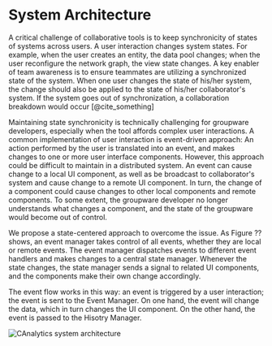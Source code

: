 # System Architecture

<!-- TODO: explain the react analogy -->

A critical challenge of collaborative tools is to keep synchronicity of states of systems across users. A user interaction changes system states. For example, when the user creates an entity, the data pool changes; when the user reconfigure the network graph, the view state changes. A key enabler of team awareness is to ensure teammates are utilizing a synchronized state of the system. When one user changes the state of his/her system, the change should also be applied to the state of his/her collaborator's system. If the system goes out of synchronization, a collaboration breakdown would occur [@cite_something]
<!-- FIXME cite the paper that people had coordination problem when reading different page-->

Maintaining state synchronicity is technically challenging for groupware developers, especially when the tool affords complex user interactions. A common implementation of user interaction is event-driven approach: An action performed by the user is translated into an event, and makes changes to one or more user interface components. However, this approach could be difficult to maintain in a distributed system. An event can cause change to a local UI component, as well as be broadcast to collaborator's system and cause change to a remote UI component. In turn, the change of a component could cause changes to other local components and remote components. To some extent, the groupware developer no longer understands what changes a component, and the state of the groupware would become out of control.

We propose a state-centered approach to overcome the issue. As Figure ?? shows, an event manager takes control of all events, whether they are local or remote events. The event manager dispatches events to different event handlers and makes changes to a central state manager. Whenever the state changes, the state manager sends a signal to related UI components, and the components make their own change accordingly.

<!-- TODO describe the event workflow; reuse of event? -->
The event flow works in this way: an event is triggered by a user interaction; the event is sent to the Event Manager. On one hand, the event will change the data, which in turn changes the UI component. On the other hand, the event is passed to the Hisotry Manager. 

![CAnalytics system architecture](../system/img/architecture.jpg)


